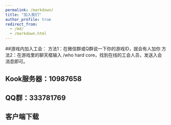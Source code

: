 ```yaml
---
permalink: /markdown/
title: "加入我们"
author_profile: true
redirect_from: 
  - /md/
  - /markdown.html
---
```

##游戏内加入工会：
   方法1：在微信群或Q群说一下你的游戏ID，就会有人加你
   方法2：在游戏里的聊天框输入 /who hard core，找到在线的工会人员，发送入会消息即可。
## Kook服务器：10987658
## QQ群：333781769
## 客户端下载
